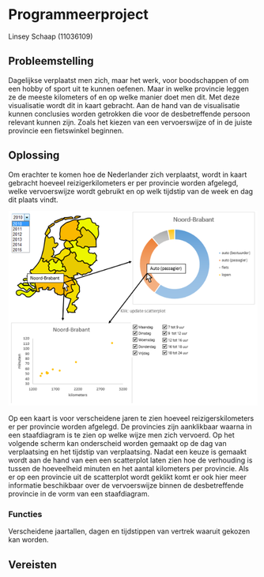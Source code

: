 # Programmeerproject
Linsey Schaap (11036109)

## Probleemstelling
Dagelijkse verplaatst men zich, maar het werk, voor boodschappen of om een hobby of sport uit te kunnen oefenen. Maar in welke provincie leggen ze de meeste kilometers of en op welke manier doet men dit. Met deze visualisatie wordt dit in kaart gebracht. Aan de hand van de visualisatie kunnen conclusies worden getrokken die voor de desbetreffende persoon relevant kunnen zijn. Zoals het kiezen van een vervoerswijze of in de juiste provincie een fietswinkel beginnen.

## Oplossing
Om erachter te komen hoe de Nederlander zich verplaatst, wordt in kaart gebracht hoeveel reizigerkilometers er per provincie worden afgelegd, welke vervoerswijze wordt gebruikt en op welk tijdstip van de week en dag dit plaats vindt.

![schets](/doc/schets.png)

Op een kaart is voor verscheidene jaren te zien hoeveel reizigerskilometers er per provincie worden afgelegd. De provincies zijn aanklikbaar waarna in een staafdiagram is te zien op welke wijze men zich vervoerd.
Op het volgende scherm kan onderscheid worden gemaakt op de dag van verplaatsing en het tijdstip van verplaatsing. Nadat een keuze is gemaakt wordt aan de hand van een een scatterplot laten zien hoe de verhouding is tussen de hoeveelheid minuten en het aantal kilometers per provincie. Als er op een provincie uit de scatterplot wordt geklikt komt er ook hier meer informatie beschikbaar over de vervoerswijze binnen de desbetreffende provincie in de vorm van een staafdiagram.

### Functies
Verscheidene jaartallen, dagen en tijdstippen van vertrek waaruit gekozen kan worden.

## Vereisten
